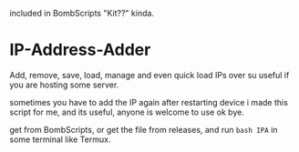 included in BombScripts "Kit??" kinda.
# IP-Address-Adder
Add, remove, save, load, manage and even quick load IPs over su
useful if you are hosting some server.

sometimes you have to add the IP again after restarting device
i made this script for me, and its useful, anyone is welcome to use ok bye.

get from BombScripts, or get the file from releases, and run `bash IPA` in some terminal like Termux.
